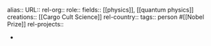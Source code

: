 alias::
URL::
rel-org::
role::
fields:: [[physics]], [[quantum physics]]
creations:: [[Cargo Cult Science]]
rel-country::
tags:: person #[[Nobel Prize]]
rel-projects::



-
